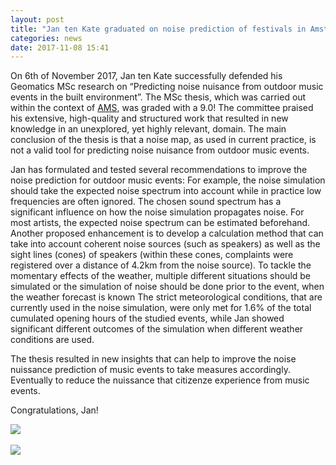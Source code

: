 ```yaml
---
layout: post
title: "Jan ten Kate graduated on noise prediction of festivals in Amsterdam with a 9.0!"
categories: news
date: 2017-11-08 15:41
---
```


On 6th of November 2017, Jan ten Kate successfully defended his Geomatics MSc research on “Predicting noise nuisance from outdoor music events in the built environment”.
The MSc thesis, which was carried out within the context of [AMS](http://www.ams-institute.org), was graded with a 9.0! The committee praised his extensive, high-quality and structured work that resulted in new knowledge in an unexplored, yet highly relevant, domain.
The main conclusion of the thesis is that a noise map, as used in current practice, is not a valid tool for predicting noise nuisance from outdoor music events. 

Jan has formulated and tested several recommendations to improve the noise prediction for outdoor music events:
For example, the noise simulation should take the expected noise spectrum into account while in practice low frequencies are often ignored. The chosen sound spectrum has a significant influence on how the noise simulation propagates noise. For most artists, the expected noise spectrum can be estimated beforehand.
Another proposed enhancement is to develop a calculation method that can take into account coherent noise sources (such as speakers) as well as the sight lines (cones) of speakers (within these cones, complaints were registered over a distance of 4.2km from the noise source).
To tackle the momentary effects of the weather, multiple different situations should be simulated or the simulation of noise should be done prior to the event, when
the weather forecast is known
The strict meteorological conditions, that are currently used in the noise simulation, were only met for 1.6% of the total cumulated opening hours of the studied events, while Jan showed significant different outcomes of the simulation when different weather conditions are used.

The thesis resulted in new insights that can help to improve the noise nuissance prediction of music events to take measures accordingly. Eventually to reduce the nuissance that citizenze experience from music events.

Congratulations, Jan!

<img src="{{ site.baseurl }}/img/2017/kate2017A.jpg"/><br/><br/>
<img src="{{ site.baseurl }}/img/2017/kate2017B.jpg"/><br/><br/>
